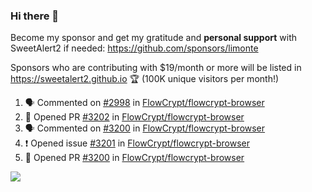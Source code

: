 ### Hi there 👋

Become my sponsor and get my gratitude and **personal support** with SweetAlert2 if needed: https://github.com/sponsors/limonte

Sponsors who are contributing with $19/month or more will be listed in https://sweetalert2.github.io 🏆 (100K unique visitors per month!)

<!--START_SECTION:activity-->
1. 🗣 Commented on [#2998](https://github.com/FlowCrypt/flowcrypt-browser/issues/2998) in [FlowCrypt/flowcrypt-browser](https://github.com/FlowCrypt/flowcrypt-browser)
2. 💪 Opened PR [#3202](https://github.com/FlowCrypt/flowcrypt-browser/pull/3202) in [FlowCrypt/flowcrypt-browser](https://github.com/FlowCrypt/flowcrypt-browser)
3. 🗣 Commented on [#3200](https://github.com/FlowCrypt/flowcrypt-browser/issues/3200) in [FlowCrypt/flowcrypt-browser](https://github.com/FlowCrypt/flowcrypt-browser)
4. ❗️ Opened issue [#3201](https://github.com/FlowCrypt/flowcrypt-browser/issues/3201) in [FlowCrypt/flowcrypt-browser](https://github.com/FlowCrypt/flowcrypt-browser)
5. 💪 Opened PR [#3200](https://github.com/FlowCrypt/flowcrypt-browser/pull/3200) in [FlowCrypt/flowcrypt-browser](https://github.com/FlowCrypt/flowcrypt-browser)
<!--END_SECTION:activity-->

![](https://github-readme-stats.vercel.app/api?username=limonte&theme=vue&show_icons=true)
